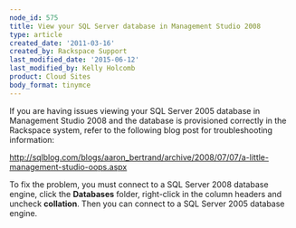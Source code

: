 ```yaml
---
node_id: 575
title: View your SQL Server database in Management Studio 2008
type: article
created_date: '2011-03-16'
created_by: Rackspace Support
last_modified_date: '2015-06-12'
last_modified_by: Kelly Holcomb
product: Cloud Sites
body_format: tinymce
---
```


If you are having issues viewing your SQL Server 2005 database in
Management Studio 2008 and the database is provisioned correctly in the
Rackspace system, refer to the following blog post for troubleshooting
information:

<a href="http://sqlblog.com/blogs/aaron_bertrand/archive/2008/07/07/a-little-management-studio-oops.aspx" class="uri" class="external free" title="http://sqlblog.com/blogs/aaron_bertrand/archive/2008/07/07/a-little-management-studio-oops.aspx">http://sqlblog.com/blogs/aaron_bertrand/archive/2008/07/07/a-little-management-studio-oops.aspx</a>

To fix the problem, you must connect to a SQL Server 2008 database
engine, click the **Databases** folder, right-click in the column
headers and uncheck **collation**. Then you can connect to a SQL Server
2005 database engine.

